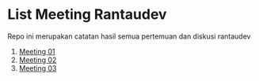 # List Meeting Rantaudev

Repo ini merupakan catatan hasil semua pertemuan dan diskusi rantaudev 

1. [Meeting 01](meeting-01.md)
2. [Meeting 02](meeting-02.md)
3. [Meeting 03](https://www.youtube.com/watch?v=GBiQa2WL7kQ)
